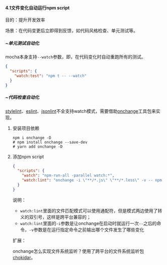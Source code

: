 #### 4.1文件变化自动运行npm script

目的：提升开发效率

场景：在代码变更后立即得到反馈，如代码风格检查、单元测试等。



##### ~单元测试自动化

mocha本身支持`--watch`参数，即，在代码变化时自动重跑所有的测试。

```json
{
  "scripts": {
    "watch:test": "npm t -- --watch"
  }
}
```



##### ~代码检查自动化

[stylelint](https://stylelint.io/)、[eslint](https://eslint.org/)、[jsonlint](https://github.com/zaach/jsonlint)不全支持watch模式，需要借助[onchange](https://github.com/Qard/onchange)工具包来实现。

1. 安装项目依赖

   ```shell
   npm i onchange -D
   # npm install onchange --save-dev
   # yarn add onchange -D
   ```

2. 添加npm script

   ```json
   {
     "scripts": {
       "watch": "npm-run-all -parallel watch:*",
       "watch:lint": "onchange -i \"**/*.js\" \"**/*.less\" -v -- npm run lint"
     }
   }
   ```

   说明：

   * `watch:lint`里面的文件匹配模式可以使用通配符，但是模式两边使用了转义的双引号，这样是跨平台兼容的；
   * `watch:lint`里面的`-i`参数是让onchange在启动时就运行一次`--`之后的命令，`-v`参数是在运行指定命令之前输出哪个文件发生了哪些变化

   扩展：

   onchange怎么实现文件系统监听？使用了跨平台的文件系统监听包[chokidar](https://github.com/paulmillr/chokidar)。

   